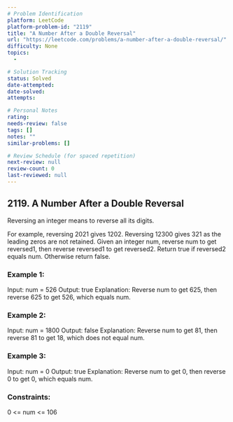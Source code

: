 ```yaml
---
# Problem Identification
platform: LeetCode
platform-problem-id: "2119"
title: "A Number After a Double Reversal"
url: "https://leetcode.com/problems/a-number-after-a-double-reversal/"
difficulty: None
topics:
  -

# Solution Tracking
status: Solved
date-attempted:
date-solved:
attempts:

# Personal Notes
rating:
needs-review: false
tags: []
notes: ""
similar-problems: []

# Review Schedule (for spaced repetition)
next-review: null
review-count: 0
last-reviewed: null
---
```


## 2119. A Number After a Double Reversal

Reversing an integer means to reverse all its digits.

For example, reversing 2021 gives 1202. Reversing 12300 gives 321 as the leading zeros are not retained.
Given an integer num, reverse num to get reversed1, then reverse reversed1 to get reversed2. Return true if reversed2 equals num. Otherwise return false.

### Example 1:

Input: num = 526
Output: true
Explanation: Reverse num to get 625, then reverse 625 to get 526, which equals num.

### Example 2:

Input: num = 1800
Output: false
Explanation: Reverse num to get 81, then reverse 81 to get 18, which does not equal num.

### Example 3:

Input: num = 0
Output: true
Explanation: Reverse num to get 0, then reverse 0 to get 0, which equals num.

### Constraints:

0 <= num <= 106
